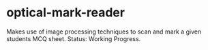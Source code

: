 # optical-mark-reader
Makes use of image processing techniques to scan and mark a given students MCQ sheet. Status: Working Progress.
